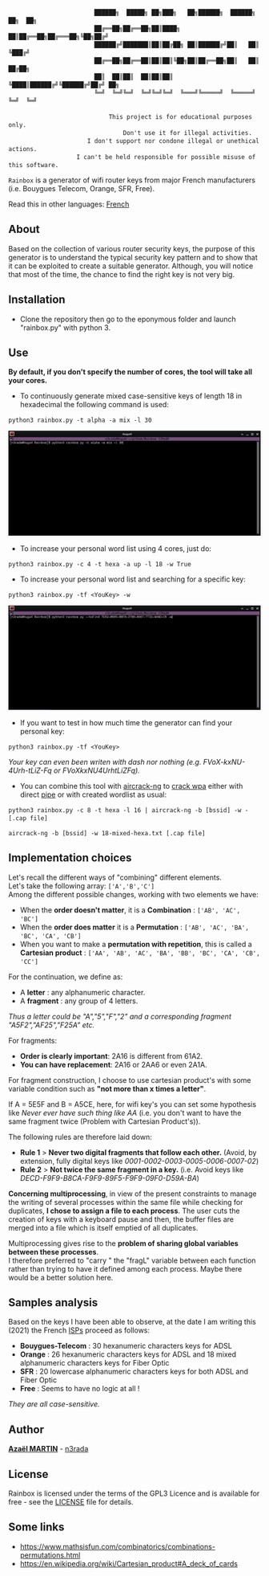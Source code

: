                             ██████╗  █████╗ ██╗███╗   ██╗██████╗  ██████╗ ██╗  ██╗
                            ██╔══██╗██╔══██╗██║████╗  ██║██╔══██╗██╔═══██╗╚██╗██╔╝
                            ██████╔╝███████║██║██╔██╗ ██║██████╔╝██║   ██║ ╚███╔╝ 
                            ██╔══██╗██╔══██║██║██║╚██╗██║██╔══██╗██║   ██║ ██╔██╗ 
                            ██║  ██║██║  ██║██║██║ ╚████║██████╔╝╚██████╔╝██╔╝ ██╗
                            ╚═╝  ╚═╝╚═╝  ╚═╝╚═╝╚═╝  ╚═══╝╚═════╝  ╚═════╝ ╚═╝  ╚═╝

                                This project is for educational purposes only.
                                    Don't use it for illegal activities.
                          I don't support nor condone illegal or unethical actions.
                       I can't be held responsible for possible misuse of this software.


`Rainbox` is a generator of wifi router keys from major French manufacturers (i.e. Bouygues Telecom, Orange, SFR, Free).

Read this in other languages: [French](README.fr.md)

## About
Based on the collection of various router security keys, the purpose of this generator is to understand the typical security key pattern and to show that it can be exploited to create a suitable generator. Although, you will notice that most of the time, the chance to find the right key is not very big. <br/>

## Installation
* Clone the repository then go to the eponymous folder and launch "rainbox.py" with python 3.

## Use
**By default, if you don't specify the number of cores, the tool will take all your cores.**

* To continuously generate mixed case-sensitive keys of length 18 in hexadecimal the following command is used: 
```
python3 rainbox.py -t alpha -a mix -l 30
```
<p align="center">
  <img src="ressources/images/generation.gif" alt="animated" />
</p>

* To increase your personal word list using 4 cores, just do:
```
python3 rainbox.py -c 4 -t hexa -a up -l 18 -w True
```
* To increase your personal word list and searching for a specific key:
```
python3 rainbox.py -tf <YouKey> -w
```
<p align="center">
  <img src="ressources/images/finded_in_wordlist.gif" alt="animated" />
</p>

* If you want to test in how much time the generator can find your personal key:
```
python3 rainbox.py -tf <YouKey>
```
*Your key can even been writen with dash nor nothing (e.g. FVoX-kxNU-4Urh-tLiZ-Fq or FVoXkxNU4UrhtLiZFq).*

* You can combine this tool with [aircrack-ng](https://github.com/aircrack-ng/aircrack-ng) to [crack wpa](https://www.aircrack-ng.org/doku.php?id=cracking_wpa) either with direct [pipe](https://en.wikipedia.org/wiki/Pipeline_(Unix)) or with created wordlist as usual:
```
python3 rainbox.py -c 8 -t hexa -l 16 | aircrack-ng -b [bssid] -w - [.cap file]
```
```
aircrack-ng -b [bssid] -w 18-mixed-hexa.txt [.cap file]
```
## Implementation choices

Let's recall the different ways of "combining" different elements. <br/>
Let's take the following array: `['A','B','C']`<br/>
Among the different possible changes, working with two elements we have:<br/>
* When the **order doesn't matter**, it is a **Combination** : `['AB', 'AC', 'BC']`
* When the **order does matter** it is a **Permutation** : `['AB', 'AC', 'BA', 'BC', 'CA', 'CB']`
* When you want to make a **permutation with repetition**, this is called a **Cartesian product** : `['AA', 'AB', 'AC', 'BA', 'BB', 'BC', 'CA', 'CB', 'CC']`

For the continuation, we define as:
* A **letter** : any alphanumeric character.
* A **fragment** : any group of 4 letters.

*Thus a letter could be "A","5","F","2" and a corresponding fragment "A5F2","AF25","F25A" etc.*

For fragments:
* **Order is clearly important**: 2A16 is different from 61A2. <br/>
* **You can have replacement**: 2A16 or 2AA6 or even 2A1A. <br/>

For fragment construction, I choose to use cartesian product's with some variable condition such as **"not more than x times a letter"**.<br/>

If A = 5E5F and B = A5CE, here, for wifi key's you can set some hypothesis like *Never ever have such thing like AA* (i.e. you don't want to have the same fragment twice (Problem with Cartesian Product's)).<br/>

The following rules are therefore laid down:
* **Rule 1** > **Never two digital fragments that follow each other.** (Avoid, by extension, fully digital keys like *0001-0002-0003-0005-0006-0007-02*)
* **Rule 2** > **Not twice the same fragment in a key.** (i.e. Avoid keys like *DECD-F9F9-B8CA-F9F9-89F5-F9F9-09F0-D59A-BA*)

**Concerning multiprocessing**, in view of the present constraints to manage the writing of several processes within the same file while checking for duplicates, **I chose to assign a file to each process**. The user cuts the creation of keys with a keyboard pause and then, the buffer files are merged into a file which is itself emptied of all duplicates.

Multiprocessing gives rise to the **problem of sharing global variables between these processes**. <br/>
I therefore preferred to "carry " the "fragL" variable between each function rather than trying to have it defined among each process. Maybe there would be a better solution here.

## Samples analysis
Based on the keys I have been able to observe, at the date I am writing this (2021) the French [ISPs](https://en.wikipedia.org/wiki/Internet_service_provider) proceed as follows:

* **Bouygues-Telecom** : 30 hexanumeric characters keys for ADSL 
* **Orange** : 26 hexanumeric characters keys for ADSL and 18 mixed alphanumeric characters keys for Fiber Optic
* **SFR** : 20 lowercase alphanumeric characters keys for both ADSL and Fiber Optic
* **Free** : Seems to have no logic at all !

*They are all case-sensitive.*

## Author 
**[Azaël MARTIN](https://www.linkedin.com/in/n3rada)** - [n3rada](https://github.com/n3rada)

## License
Rainbox is licensed under the terms of the GPL3 Licence and is available for free - see the [LICENSE](LICENSE) file for details.

## Some links
* https://www.mathsisfun.com/combinatorics/combinations-permutations.html
* https://en.wikipedia.org/wiki/Cartesian_product#A_deck_of_cards

